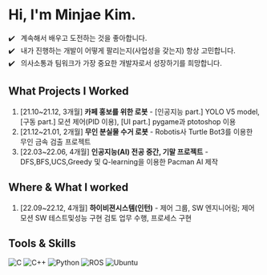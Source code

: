 # Hi, I'm Minjae Kim.
✔️ &nbsp; 계속해서 배우고 도전하는 것을 좋아합니다.<br>
✔️ &nbsp; 내가 진행하는 개발이 어떻게 팔리는지(사업성을 갖는지) 항상 고민합니다.<br>
✔️ &nbsp; 의사소통과 팀워크가 가장 중요한 개발자로서 성장하기를 희망합니다.<br>

## What Projects I Worked
1. [21.10~21.12, 3개월] **카페 홍보를 위한 로봇** - [인공지능 part.] YOLO V5 model, [구동 part.] 모션 제어(PID 이용), [UI part.] pygame과 ptotoshop 이용
2. [21.12~21.01, 2개월] **무인 분실물 수거 로봇** - Robotis사 Turtle Bot3를 이용한 무인 금속 검출 프로젝트
3. [22.03~22.06, 4개월] **인공지능(AI) 전공 중간, 기말 프로젝트** - DFS,BFS,UCS,Greedy 및 Q-learning을 이용한 Pacman AI 제작

## Where & What I worked
1. [22.09~22.12, 4개월] **하이비젼시스템(인턴)** - 제어 그룹, SW 엔지니어링; 제어 모션 SW 테스트및성능 구현 검토 업무 수행, 프로세스 구현

## Tools & Skills
![C](https://img.shields.io/badge/c-%2300599C.svg?style=for-the-badge&logo=c&logoColor=white)
![C++](https://img.shields.io/badge/c++-%2300599C.svg?style=for-the-badge&logo=c%2B%2B&logoColor=white)
![Python](https://img.shields.io/badge/python-3670A0?style=for-the-badge&logo=python&logoColor=ffdd54)
![ROS](https://img.shields.io/badge/ros-%230A0FF9.svg?style=for-the-badge&logo=ros&logoColor=white)
![Ubuntu](https://img.shields.io/badge/Ubuntu-E95420?style=for-the-badge&logo=ubuntu&logoColor=white)

<!--
**GGamangCoder/GGamangCoder** is a ✨ _special_ ✨ repository because its `README.md` (this file) appears on your GitHub profile.

Here are some ideas to get you started:

### Hi there 👋

## Github Stats

## Boj Stats
[![Solved.ac
프로필](http://mazassumnida.wtf/api/v2/generate_badge?boj=zxskmj)](https://solved.ac/zxskmj)

- 🔭 I’m currently working on ...
- 🌱 I’m currently learning ...
- 👯 I’m looking to collaborate on ...
- 🤔 I’m looking for help with ...
- 💬 Ask me about ...
- 📫 How to reach me: ...
- 😄 Pronouns: ...
- ⚡ Fun fact: ...
-->
